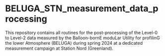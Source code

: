 # BELUGA_STN_measurement_data_processing
This repository contains all routines for the post-processing of the Level-0 to Level-2 data measured by the Balloon-bornE moduLar Utility for profilinG the lower Atmosphere (BELUGA) during spring 2024 at a dedicated measurement campaign at Station Nord (Greenland).
